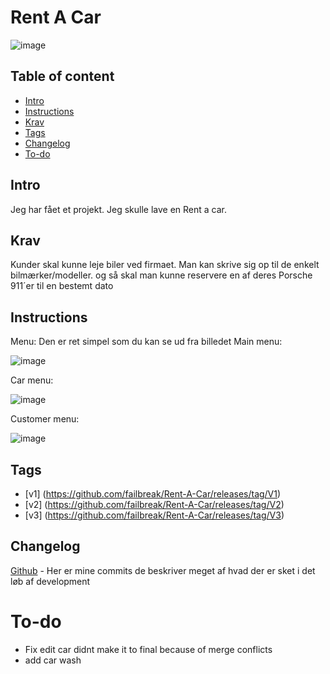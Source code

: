 # Rent A Car
![image](https://user-images.githubusercontent.com/69219123/188800958-80d3d63c-c132-45d2-b246-80c266719e30.png)



## Table of content
* [Intro](#Intro)
* [Instructions](#Instructions)
* [Krav](#Krav)
* [Tags](#Tags)
* [Changelog](#Changelog)
* [To-do](#To-do)





## Intro

Jeg har fået et projekt.
Jeg skulle lave en Rent a car.







## Krav 

Kunder skal kunne leje biler ved firmaet.
Man kan skrive sig op til de enkelt bilmærker/modeller.
og så skal man kunne reservere en af deres Porsche 911´er til en bestemt dato












## Instructions

Menu: Den er ret simpel som du kan se ud fra billedet
Main menu:

![image](https://user-images.githubusercontent.com/69219123/188803076-9d87520f-28a4-4ca9-933a-d7433e0e45f8.png)


Car menu:

![image](https://user-images.githubusercontent.com/69219123/188803151-af9679f3-e9ab-4a5c-aa80-945644b1826c.png)

Customer menu:

![image](https://user-images.githubusercontent.com/69219123/188804337-9175deb2-9e00-42a2-8f52-82a6f2114546.png)


## Tags

* [v1] (https://github.com/failbreak/Rent-A-Car/releases/tag/V1)
* [v2] (https://github.com/failbreak/Rent-A-Car/releases/tag/V2)
* [v3] (https://github.com/failbreak/Rent-A-Car/releases/tag/V3)

## Changelog
[Github](https://github.com/failbreak/Rent-A-Car/commits/Development) - Her er mine commits de beskriver meget af hvad der er sket i det løb af development




# To-do

* Fix edit car didnt make it to final because of merge conflicts
* add car wash
